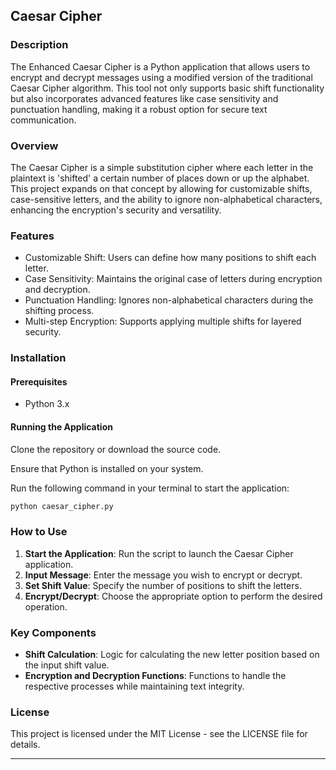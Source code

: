 
## Caesar Cipher

### Description
The Enhanced Caesar Cipher is a Python application that allows users to encrypt and decrypt messages using a modified version of the traditional Caesar Cipher algorithm. This tool not only supports basic shift functionality but also incorporates advanced features like case sensitivity and punctuation handling, making it a robust option for secure text communication.

### Overview
The Caesar Cipher is a simple substitution cipher where each letter in the plaintext is 'shifted' a certain number of places down or up the alphabet. This project expands on that concept by allowing for customizable shifts, case-sensitive letters, and the ability to ignore non-alphabetical characters, enhancing the encryption's security and versatility.

### Features
- Customizable Shift: Users can define how many positions to shift each letter.
- Case Sensitivity: Maintains the original case of letters during encryption and decryption.
- Punctuation Handling: Ignores non-alphabetical characters during the shifting process.
- Multi-step Encryption: Supports applying multiple shifts for layered security.

### Installation
#### Prerequisites
- Python 3.x

#### Running the Application
Clone the repository or download the source code.

Ensure that Python is installed on your system.

Run the following command in your terminal to start the application:
```bash
python caesar_cipher.py
```

### How to Use
1. **Start the Application**: Run the script to launch the Caesar Cipher application.
2. **Input Message**: Enter the message you wish to encrypt or decrypt.
3. **Set Shift Value**: Specify the number of positions to shift the letters.
4. **Encrypt/Decrypt**: Choose the appropriate option to perform the desired operation.

### Key Components
- **Shift Calculation**: Logic for calculating the new letter position based on the input shift value.
- **Encryption and Decryption Functions**: Functions to handle the respective processes while maintaining text integrity.

### License
This project is licensed under the MIT License - see the LICENSE file for details.

---
